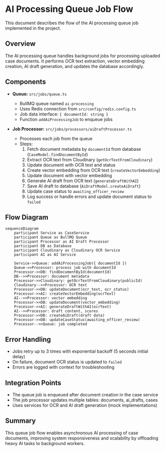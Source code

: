 # AI Processing Queue Job Flow

This document describes the flow of the AI processing queue job implemented in the project.

## Overview

The AI processing queue handles background jobs for processing uploaded case documents. It performs OCR text extraction, vector embedding creation, AI draft generation, and updates the database accordingly.

## Components

- **Queue:** `src/jobs/queue.ts`

  - BullMQ queue named `ai-processing`
  - Uses Redis connection from `src/config/redis.config.ts`
  - Job data interface: `{ documentId: string }`
  - Function `addAiProcessingJob` to enqueue jobs

- **Job Processor:** `src/jobs/processors/aiDraftProcessor.ts`
  - Processes each job from the queue
  - Steps:
    1. Fetch document metadata by `documentId` from database (`CaseModel.findDocumentById`)
    2. Extract OCR text from Cloudinary (`getOcrTextFromCloudinary`)
    3. Update document with OCR text and status
    4. Create vector embedding from OCR text (`createVectorEmbedding`)
    5. Update document with vector embedding
    6. Generate AI draft from OCR text (`generateDraftWithAI`)
    7. Save AI draft to database (`AiDraftModel.createAiDraft`)
    8. Update case status to `awaiting_officer_review`
    9. Log success or handle errors and update document status to `failed`

## Flow Diagram

```mermaid
sequenceDiagram
    participant Service as CaseService
    participant Queue as BullMQ Queue
    participant Processor as AI Draft Processor
    participant DB as Database
    participant Cloudinary as Cloudinary OCR Service
    participant AI as AI Service

    Service->>Queue: addAiProcessingJob({ documentId })
    Queue->>Processor: process job with documentId
    Processor->>DB: findDocumentById(documentId)
    DB-->>Processor: document metadata
    Processor->>Cloudinary: getOcrTextFromCloudinary(publicId)
    Cloudinary-->>Processor: OCR text
    Processor->>DB: updateDocument(ocr_text, ocr_status)
    Processor->>AI: createVectorEmbedding(ocrText)
    AI-->>Processor: vector embedding
    Processor->>DB: updateDocument(vector_embedding)
    Processor->>AI: generateDraftWithAI(ocrText)
    AI-->>Processor: draft content, scores
    Processor->>DB: createAiDraft(draft data)
    Processor->>DB: updateCaseStatus(awaiting_officer_review)
    Processor-->>Queue: job completed
```

## Error Handling

- Jobs retry up to 3 times with exponential backoff (5 seconds initial delay)
- On failure, document OCR status is updated to `failed`
- Errors are logged with context for troubleshooting

## Integration Points

- The queue job is enqueued after document creation in the case service
- The job processor updates multiple tables: documents, ai_drafts, cases
- Uses services for OCR and AI draft generation (mock implementations)

## Summary

This queue job flow enables asynchronous AI processing of case documents, improving system responsiveness and scalability by offloading heavy AI tasks to background workers.
